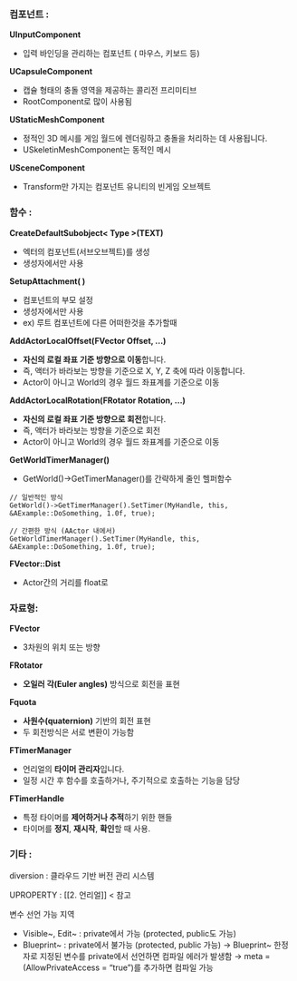 
### **컴포넌트 :**

**UInputComponent** 
- 입력 바인딩을 관리하는 컴포넌트 ( 마우스, 키보드 등)

**UCapsuleComponent**
- 캡슐 형태의 충돌 영역을 제공하는 콜리전 프리미티브
- RootComponent로 많이 사용됨

**UStaticMeshComponent**
- 정적인 3D 메시를 게임 월드에 렌더링하고 충돌을 처리하는 데 사용됩니다.
- USkeletinMeshComponent는 동적인 메시

**USceneComponent**
- Transform만 가지는 컴포넌트 유니티의 빈게임 오브젝트


### **함수 :**

**CreateDefaultSubobject< Type >(TEXT)**
-  엑터의 컴포넌트(서브오브젝트)를 생성
-  생성자에서만 사용

**SetupAttachment( )**
- 컴포넌트의 부모 설정
- 생성자에서만 사용
- ex) 루트 컴포넌트에 다른 어떠한것을 추가할때

**AddActorLocalOffset(FVector Offset, ...)**
- **자신의 로컬 좌표 기준 방향으로 이동**합니다.
- 즉, 액터가 바라보는 방향을 기준으로 X, Y, Z 축에 따라 이동합니다.
- Actor이 아니고 World의 경우 월드 좌표계를 기준으로 이동

**AddActorLocalRotation(FRotator Rotation, ...)**
- **자신의 로컬 좌표 기준 방향으로 회전**합니다.
- 즉, 액터가 바라보는 방향을 기준으로 회전
- Actor이 아니고 World의 경우 월드 좌표계를 기준으로 이동


**GetWorldTimerManager()**
- GetWorld()->GetTimerManager()를 간략하게 줄인 헬퍼함수
```
// 일반적인 방식
GetWorld()->GetTimerManager().SetTimer(MyHandle, this, &AExample::DoSomething, 1.0f, true);

// 간편한 방식 (AActor 내에서)
GetWorldTimerManager().SetTimer(MyHandle, this, &AExample::DoSomething, 1.0f, true);

```

**FVector::Dist**
- Actor간의 거리를 float로
### **자료형**: 

**FVector**
- 3차원의 위치 또는 방향 

**FRotator**
- **오일러 각(Euler angles)** 방식으로 회전을 표현

**Fquota**
- **사원수(quaternion)** 기반의 회전 표현
- 두 회전방식은 서로 변환이 가능함

**FTimerManager**
- 언리얼의 **타이머 관리자**입니다.
- 일정 시간 후 함수를 호출하거나, 주기적으로 호출하는 기능을 담당

**FTimerHandle**
- 특정 타이머를 **제어하거나 추적**하기 위한 핸들
- 타이머를 **정지**, **재시작**, **확인**할 때 사용.


### **기타 :** 

diversion : 클라우드 기반 버전 관리 시스템

UPROPERTY : [[2. 언리얼]]  < 참고

변수 선언 가능 지역 
-  Visible~, Edit~ : private에서 가능 (protected, public도 가능) 
-  Blueprint~ : private에서 불가능 (protected, public 가능) → Blueprint~ 한정자로 지정된 변수를 private에서 선언하면 컴파일 에러가 발생함 → meta = (AllowPrivateAccess = “true”)를 추가하면 컴파일 가능